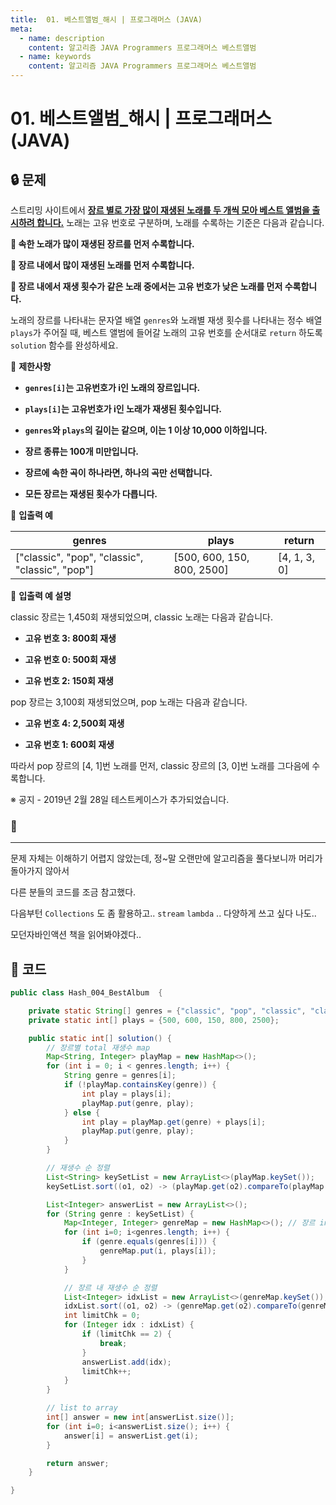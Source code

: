 ```yaml
---
title:  01. 베스트앨범_해시 | 프로그래머스 (JAVA)
meta:
  - name: description
    content: 알고리즘 JAVA Programmers 프로그래머스 베스트앨범 
  - name: keywords
    content: 알고리즘 JAVA Programmers 프로그래머스 베스트앨범 
---
```


# 01. 베스트앨범_해시 | 프로그래머스 (JAVA)

## 🔒 문제
스트리밍 사이트에서 <u>**장르 별로 가장 많이 재생된 노래를 두 개씩 모아 베스트 앨범을 출시하려 합니다.**</u> 노래는 고유 번호로 구분하며, 노래를 수록하는 기준은 다음과 같습니다.

**📌 속한 노래가 많이 재생된 장르를 먼저 수록합니다.**

**📌 장르 내에서 많이 재생된 노래를 먼저 수록합니다.**

**📌 장르 내에서 재생 횟수가 같은 노래 중에서는 고유 번호가 낮은 노래를 먼저 수록합니다.**

노래의 장르를 나타내는 문자열 배열 `genres`와 노래별 재생 횟수를 나타내는 정수 배열 `plays`가 주어질 때, 베스트 앨범에 들어갈 노래의 고유 번호를 순서대로 `return` 하도록 `solution` 함수를 완성하세요.

📢 **제한사항**

* **`genres[i]`는 고유번호가 i인 노래의 장르입니다.**

* **`plays[i]`는 고유번호가 i인 노래가 재생된 횟수입니다.**

* **`genres`와 `plays`의 길이는 같으며, 이는 1 이상 10,000 이하입니다.**

* **장르 종류는 100개 미만입니다.**

* **장르에 속한 곡이 하나라면, 하나의 곡만 선택합니다.**

* **모든 장르는 재생된 횟수가 다릅니다.**

📢 **입출력 예**

genres | plays | return
--- | --- | ---
["classic", "pop", "classic", "classic", "pop"]	| [500, 600, 150, 800, 2500] | [4, 1, 3, 0]

📢 **입출력 예 설명**

classic 장르는 1,450회 재생되었으며, classic 노래는 다음과 같습니다.

* **고유 번호 3: 800회 재생**

* **고유 번호 0: 500회 재생**

* **고유 번호 2: 150회 재생**

pop 장르는 3,100회 재생되었으며, pop 노래는 다음과 같습니다.

* **고유 번호 4: 2,500회 재생**

* **고유 번호 1: 600회 재생**

따라서 pop 장르의 [4, 1]번 노래를 먼저, classic 장르의 [3, 0]번 노래를 그다음에 수록합니다.

※ 공지 - 2019년 2월 28일 테스트케이스가 추가되었습니다.

### 🔐

---

문제 자체는 이해하기 어렵지 않았는데, 정~말 오랜만에 알고리즘을 풀다보니까 머리가 돌아가지 않아서

다른 분들의 코드를 조금 참고했다.

다음부턴 `Collections` 도 좀 활용하고.. `stream` `lambda` .. 다양하게 쓰고 싶다 나도..

모던자바인액션 책을 읽어봐야겠다..


## 🔑 코드

```java
public class Hash_004_BestAlbum  {

    private static String[] genres = {"classic", "pop", "classic", "classic", "pop"};
    private static int[] plays = {500, 600, 150, 800, 2500};

    public static int[] solution() {
        // 장르별 total 재생수 map
        Map<String, Integer> playMap = new HashMap<>();
        for (int i = 0; i < genres.length; i++) {
            String genre = genres[i];
            if (!playMap.containsKey(genre)) {
                int play = plays[i];
                playMap.put(genre, play);
            } else {
                int play = playMap.get(genre) + plays[i];
                playMap.put(genre, play);
            }
        }

        // 재생수 순 정렬
        List<String> keySetList = new ArrayList<>(playMap.keySet());
        keySetList.sort((o1, o2) -> (playMap.get(o2).compareTo(playMap.get(o1))));

        List<Integer> answerList = new ArrayList<>();
        for (String genre : keySetList) {
            Map<Integer, Integer> genreMap = new HashMap<>(); // 장르 index, 재생수 맵
            for (int i=0; i<genres.length; i++) {
                if (genre.equals(genres[i])) {
                    genreMap.put(i, plays[i]);
                }
            }

            // 장르 내 재생수 순 정렬
            List<Integer> idxList = new ArrayList<>(genreMap.keySet());
            idxList.sort((o1, o2) -> (genreMap.get(o2).compareTo(genreMap.get(o1))));
            int limitChk = 0;
            for (Integer idx : idxList) {
                if (limitChk == 2) {
                    break;
                }
                answerList.add(idx);
                limitChk++;
            }
        }

        // list to array
        int[] answer = new int[answerList.size()];
        for (int i=0; i<answerList.size(); i++) {
            answer[i] = answerList.get(i);
        }

        return answer;
    }

}
```